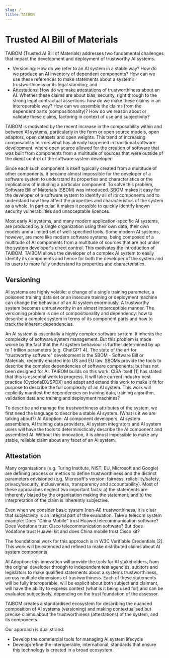 ```yaml
---
slug: /
title: TAIBOM
---
```


# Trusted AI Bill of Materials

TAIBOM (Trusted AI Bill of Materials) addresses two fundamental challenges that impact the development and deployment of trustworthy AI systems.
- Versioning: How do we refer to an AI system in a stable way? How do we produce an AI inventory of dependent components? How can we use these references to make statements about a system’s trustworthiness or its legal standing; and
- Attestations: How do we make attestations of trustworthiness about an AI. Whether these claims are about bias, security, right through to the strong legal contractual assertions: how do we make these claims in an interoperable way? How can we assemble the claims from the dependent parts (compositionality)? How do we reason about or validate these claims, factoring in context of use and subjectivity?

TAIBOM is motivated by the recent increase in the composability within and between AI systems, particularly in the form or open source models, open adaptors, open datasets and open weights. This trend of increasing composability mirrors what has already happened in traditional software development, where open source allowed for the creation of software that was built from components from a multitude of sources that were outside of the direct control of the software system developer.

Since each such component is itself typically created from a multitude of other components, it became almost impossible for the developer of a software system to understand its properties and characteristics or the implications of including a particular component. To solve this problem, Software Bill of Materials (SBOM) was introduced. SBOM makes it easy for the developer of a software system to identify all of its components and to understand how they affect the properties and characteristics of the system as a whole. In particular, it makes it possible to quickly identify known security vulnerabilities and unacceptable licences.

Most early AI systems, and many modern application-specific AI systems, are produced by a single organization using their own data, their own models and a limited set of well-specified tools. Some modern AI systems, however, are more like modern software systems, being composed of a multitude of AI components from a multitude of sources that are not under the system developer's direct control. This motivates the introduction of TAIBOM. TAIBOM allows the developer of a complex AI system to easily identify its components and hence for both the developer of the system and its users to more fully understand its properties and characteristics.

## Versioning
AI systems are highly volatile; a change of a single training parameter, a poisoned training data set or an insecure training or deployment machine can change the behaviour of an AI system enormously. A trustworthy system becomes untrustworthy in an almost imperceptible manner.
The versioning problem is one of compositionality and dependency: how to describe a complex system in terms of its component parts and how to track the inherent dependencies. 

An AI system is essentially a highly complex software system. It inherits the complexity of software system management. But this problem is made worse by the fact that the AI system behaviour is further determined by up to 1 trillion parameters (e.g. ChatGPT 4). The state of the art for "trustworthy software" development is the SBOM - Software Bill or Materials, recently enacted into US and EU law. SBOMs provide the tools to describe the complex dependencies of software components; but has not been designed for AI. TAIBOM builds on this work. CISA itself [1] has stated that this is essential work to progress. It will take current industry best practice (CycloneDX/SPDX) and adapt and extend this work to make it fit for purpose to describe the full complexity of an AI system. This work will explicitly manifest the dependencies on training data, training algorithm, validation data and training and deployment machines?

To describe and manage the trustworthiness attributes of the system, we first need the language to describe a stable AI system. (What is it we are talking about?)
AI Adoption: AI component developers, AI system assemblers, AI training data providers, AI system integrators and AI system users will have the tools to deterministically describe the AI component and assembled AI. Without this innovation, it is almost impossible to make any stable, reliable claim about any facet of an AI system.

## Attestation
Many organisations (e.g. Turing Institute, NIST, EU, Microsoft and Google) are defining process or metrics to define trustworthiness and the distinct parameters envisioned (e.g. Microsoft's version: fairness, reliability/safety, privacy/security, inclusiveness, transparency and accountability). Most of these approaches neglect two important facts: a) the statements are inherently biased by the organisation making the statement; and b) the interpretation of the claim is inherently subjective.

Even when we consider basic system (non-AI) trustworthiness, it is clear that subjectivity is an integral part of the evaluation. Take a telecom system example: Does "China Mobile" trust Huawei telecommunication software? Does Vodafone trust Cisco telecommunication software? But does Vodafone trust Huawei kit and does China mobile trust Cisco kit?

The foundational work for this approach is in W3C Verifiable Credentials [2]. This work will be extended and refined to make distributed claims about AI system components.

AI Adoption: this innovation will provide the tools for AI stakeholders, from the original developer through to independent test agencies, auditors and legislators to make qualified statements about a systems trustworthiness, across multiple dimensions of trustworthiness. Each of these statements will be fully interoperable, will be explicit about both subject and claimant, will have the ability to express context (what is it being used for) and can be evaluated subjectively, depending on the trust foundation of the assessor.

TAIBOM creates a standardised ecosystem for describing the nuanced composition of AI systems (versioning) and making contextualised but precise claims about the trustworthiness (attestations) of the system, and its components.

Our approach is dual strand:
- Develop the commercial tools for managing AI system lifecycle
- Develop/refine the interoperable, international, standards that ensure this technology is created in a broad ecosystem.

